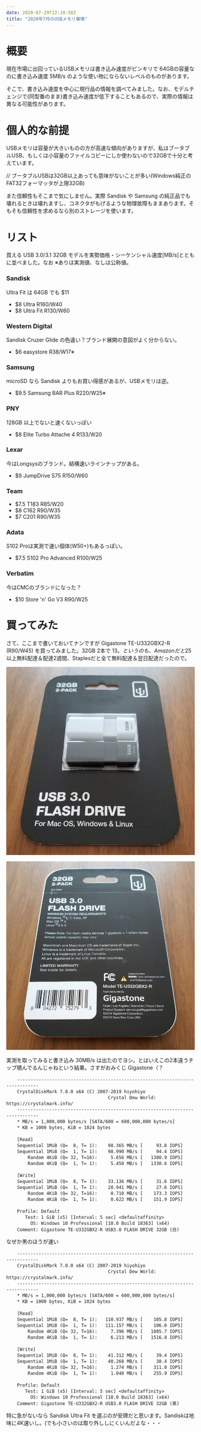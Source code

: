 ```yaml
---
date: 2020-07-29T22:19:58Z
title: "2020年7月のUSBメモリ事情"
---
```


# 概要

現在市場に出回っているUSBメモリは書き込み速度がピンキリで 64GBの容量なのに書き込み速度 5MB/s のような使い物にならないレベルのものがあります。

そこで、書き込み速度を中心に現行品の情報を調べてみました。なお、モデルチェンジで(同型番のまま)書き込み速度が低下することもあるので、実際の情報は異なる可能性があります。

# 個人的な前提

USBメモリは容量が大きいものの方が高速な傾向がありますが、私はブータブルUSB、もしくは小容量のファイルコピーにしか使わないので32GBで十分と考えています。

// ブータブルUSBは32GB以上あっても意味がないことが多い(Windows純正のFAT32フォーマッタが上限32GB)

また信頼性もそこまで気にしません。実際 Sandisk や Samsung の純正品でも壊れるときは壊れますし、コネクタがもげるような物理故障もままあります。そもそも信頼性を求めるなら別のストレージを使います。


# リスト

買える USB 3.0/3.1 32GB モデルを実勢価格・シーケンシャル速度[MB/s]とともに並べました。なお ※ありは実測値、なしは公称値。

### Sandisk

Ultra Fit は 64GB でも $11

* $8 Ultra R160/W40
* $8 Ultra Fit R130/W60

### Western Digital

Sandisk Cruzer Glide の色違い？ブランド展開の意図がよく分からない。

* $6 easystore R38/W17※

### Samsung

microSD なら Sandisk よりもお買い得感があるが、USBメモリは逆。

* $9.5 Samsung BAR Plus R220/W25※

### PNY

128GB 以上でないと速くないっぽい

* $8 Elite Turbo Attache 4 R133/W20

### Lexar

今はLongsysのブランド。結構速いラインナップがある。

* $9 JumpDrive S75 R150/W60

### Team

* $7.5 T183 R85/W20
* $8 C162 R90/W35
* $7 C201 R90/W35

### Adata

S102 Proは実測で速い個体(W50+)もあるっぽい。

* $7.5 S102 Pro Advanced R100/W25

### Verbatim

今はCMCのブランドになった？

* $10 Store 'n' Go V3 R90/W25

# 買ってみた

さて、ここまで書いておいてナンですが Gigastone TE-U332GBX2-R (R90/W45) を買ってみました。32GB 2本で $13。
というのも、Amazonだと$25以上無料配達＆配達2週間、Staplesだと全て無料配達＆翌日配達だったので。

![](../../media/625015467118100480_0.jpg)

![](../../media/625015467118100480_1.jpg)

実測を取ってみると書き込み 30MB/s は出たのでヨシ。とはいえこの2本違うチップ積んでるんじゃねという結果。さすがおみくじ Gigastone（？

```
	------------------------------------------------------------------------------
	CrystalDiskMark 7.0.0 x64 (C) 2007-2019 hiyohiyo
	                                  Crystal Dew World: https://crystalmark.info/
	------------------------------------------------------------------------------
	* MB/s = 1,000,000 bytes/s [SATA/600 = 600,000,000 bytes/s]
	* KB = 1000 bytes, KiB = 1024 bytes
	
	[Read]
	Sequential 1MiB (Q=  8, T= 1):    98.365 MB/s [     93.8 IOPS] 
	Sequential 1MiB (Q=  1, T= 1):    98.990 MB/s [     94.4 IOPS] 
	    Random 4KiB (Q= 32, T=16):     5.656 MB/s [   1380.9 IOPS] 
	    Random 4KiB (Q=  1, T= 1):     5.450 MB/s [   1330.6 IOPS] 
	
	[Write]
	Sequential 1MiB (Q=  8, T= 1):    33.136 MB/s [     31.6 IOPS] 
	Sequential 1MiB (Q=  1, T= 1):    28.941 MB/s [     27.6 IOPS] 
	    Random 4KiB (Q= 32, T=16):     0.710 MB/s [    173.3 IOPS] 
	    Random 4KiB (Q=  1, T= 1):     0.622 MB/s [    151.9 IOPS] 
	
	Profile: Default
	   Test: 1 GiB (x5) [Interval: 5 sec] <defaultaffinity>
	     OS: Windows 10 Professional [10.0 Build 18363] (x64)
	Comment: Gigastone TE-U332GBX2-R USB3.0 FLASH DRIVE 32GB (白)
```

なぜか黒のほうが速い

```
	------------------------------------------------------------------------------
	CrystalDiskMark 7.0.0 x64 (C) 2007-2019 hiyohiyo
	                                  Crystal Dew World: https://crystalmark.info/
	------------------------------------------------------------------------------
	* MB/s = 1,000,000 bytes/s [SATA/600 = 600,000,000 bytes/s]
	* KB = 1000 bytes, KiB = 1024 bytes
	
	[Read]
	Sequential 1MiB (Q=  8, T= 1):   110.937 MB/s [    105.8 IOPS] 
	Sequential 1MiB (Q=  1, T= 1):   111.157 MB/s [    106.0 IOPS] 
	    Random 4KiB (Q= 32, T=16):     7.396 MB/s [   1805.7 IOPS] 
	    Random 4KiB (Q=  1, T= 1):     6.213 MB/s [   1516.8 IOPS] 
	
	[Write]
	Sequential 1MiB (Q=  8, T= 1):    41.312 MB/s [     39.4 IOPS] 
	Sequential 1MiB (Q=  1, T= 1):    40.268 MB/s [     38.4 IOPS] 
	    Random 4KiB (Q= 32, T=16):     1.274 MB/s [    311.0 IOPS] 
	    Random 4KiB (Q=  1, T= 1):     1.048 MB/s [    255.9 IOPS] 
	
	Profile: Default
	   Test: 1 GiB (x5) [Interval: 5 sec] <defaultaffinity>
	     OS: Windows 10 Professional [10.0 Build 18363] (x64)
	Comment: Gigastone TE-U332GBX2-R USB3.0 FLASH DRIVE 32GB (黒)
```

特に急がないなら Sandisk Ultra Fit を選ぶのが安牌だと思います。Sandiskは地味に4K速いし。(でも小さいのは取り外ししにくいんだよな・・・